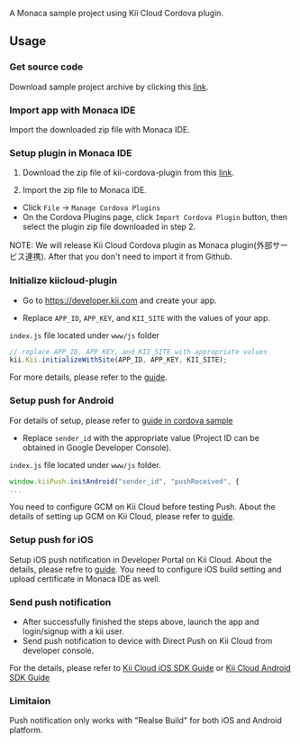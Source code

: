 A Monaca sample project using Kii Cloud Cordova plugin.

## Usage

### Get source code
Download sample project archive by clicking this [link](https://github.com/KiiPlatform/monaca-plugin-sample/archive/master.zip).

### Import app with Monaca IDE
Import the downloaded zip file with Monaca IDE.

### Setup plugin in Monaca IDE

1. Download the zip file of kii-cordova-plugin from this [link](https://github.com/KiiPlatform/kii-cordova-plugin/releases).

2. Import the zip file to Monaca IDE.
  * Click `File` -> `Manage Cordova Plugins`
  * On the Cordova Plugins page, click `Import Cordova Plugin` button, then select the plugin zip file downloaded in step 2.

NOTE: We will release Kii Cloud Cordova plugin as Monaca plugin(外部サービス連携).
After that you don't need to import it from Github.

### Initialize kiicloud-plugin
- Go to https://developer.kii.com and create your app.

-  Replace `APP_ID`, `APP_KEY`, and `KII_SITE` with the values of your app.

`index.js` file located under `www/js` folder
```js
// replace APP_ID, APP_KEY, and KII_SITE with appropriate values
kii.Kii.initializeWithSite(APP_ID, APP_KEY, KII_SITE);
```

For more details, please refer to the [guide](http://docs.kii.com/en/guides/javascript/quickstart/).


### Setup push for Android

For details of setup, please refer to [guide in cordova sample](https://github.com/KiiPlatform/cordova-plugin-sample#setup-push-for-android-fcm)

- Replace `sender_id` with the appropriate value (Project ID can be obtained in Google Developer Console).

`index.js` file located under `www/js` folder.
```js
window.kiiPush.initAndroid("sender_id", "pushReceived", {
...
```
You need to configure GCM on Kii Cloud before testing Push.
About the details of setting up GCM on Kii Cloud, please refer to [guide](http://documentation.kii.com/en/samples/push-notifications/push-notifications-android/).

### Setup push for iOS

Setup iOS push notification in Developer Portal on Kii Cloud.
About the details, please refre to [guide](http://documentation.kii.com/en/samples/push-notifications/push-notifications-ios/).
You need to configure iOS build setting and upload certificate in Monaca IDE as well.

### Send push notification

- After successfully finished the steps above, launch the app and login/signup with a kii user.
- Send push notification to device with Direct Push on Kii Cloud from developer console.

For the details, please refer to [Kii Cloud iOS SDK Guide](http://documentation.kii.com/en/guides/ios/managing-push-notification/direct-push/) or [Kii Cloud Android SDK Guide](http://documentation.kii.com/en/guides/android/managing-push-notification/direct-push/)

###  Limitaion

Push notification only works with "Realse Build" for both iOS and Android platform.
